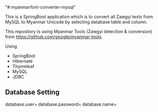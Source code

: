 "# myanmarfont-converter-mysql" 

This is a SpringBoot application which is to convert all Zawgyi texts from MySQL to Myanmar Unicode by selecting database table and column.

This repository is using Myanmar Tools (Zawgyi detection & conversion) from https://github.com/google/myanmar-tools.

Using
- SpringBoot
- Hibernate
- Thymeleaf
- MySQL
- JDBC

## Database Setting

database.user=<username of MySQL>
database.password=<password of MySQL>
database.name=<database schema name>

